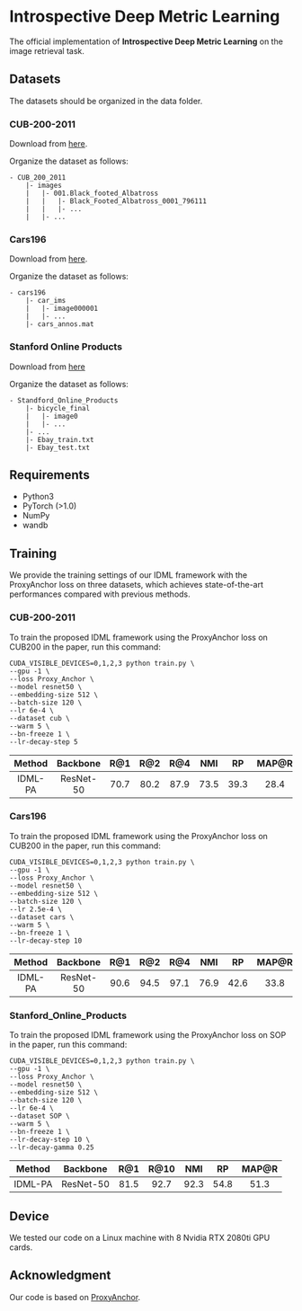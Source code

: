 # Introspective Deep Metric Learning

The official implementation of **Introspective Deep Metric Learning** on the image retrieval task. 

## Datasets 
The datasets should be organized in the data folder.
### CUB-200-2011

Download from [here](http://www.vision.caltech.edu/visipedia/CUB-200-2011.html).

Organize the dataset as follows:

```
- CUB_200_2011
    |- images
    |   |- 001.Black_footed_Albatross
    |   |   |- Black_Footed_Albatross_0001_796111
    |   |   |- ...
    |   |- ...
```

### Cars196

Download from [here](http://ai.stanford.edu/~jkrause/cars/car_dataset.html).

Organize the dataset as follows:

```
- cars196
    |- car_ims
    |   |- image000001
    |   |- ...
    |- cars_annos.mat
```

### Stanford Online Products

Download from [here](http://cvgl.stanford.edu/projects/lifted_struct/)

Organize the dataset as follows:

```
- Standford_Online_Products
    |- bicycle_final
    |   |- image0
    |   |- ...
    |- ...
    |- Ebay_train.txt
    |- Ebay_test.txt
```

## Requirements
- Python3
- PyTorch (>1.0)
- NumPy
- wandb

## Training
We provide the training settings of our IDML framework with the ProxyAnchor loss on three datasets, which achieves state-of-the-art performances compared with previous methods.

### CUB-200-2011

To train the proposed IDML framework using the ProxyAnchor loss on CUB200 in the paper, run this command:

```
CUDA_VISIBLE_DEVICES=0,1,2,3 python train.py \
--gpu -1 \
--loss Proxy_Anchor \
--model resnet50 \
--embedding-size 512 \
--batch-size 120 \
--lr 6e-4 \
--dataset cub \
--warm 5 \
--bn-freeze 1 \
--lr-decay-step 5
```

| Method | Backbone | R@1 | R@2 | R@4 | NMI | RP | MAP@R |
|:-:|:-:|:-:|:-:|:-:|:-:|:-:|:-:|
| IDML-PA | ResNet-50 | 70.7 | 80.2 | 87.9 | 73.5 | 39.3 | 28.4 |

### Cars196

To train the proposed IDML framework using the ProxyAnchor loss on CUB200 in the paper, run this command:

```
CUDA_VISIBLE_DEVICES=0,1,2,3 python train.py \
--gpu -1 \
--loss Proxy_Anchor \
--model resnet50 \
--embedding-size 512 \
--batch-size 120 \
--lr 2.5e-4 \
--dataset cars \
--warm 5 \
--bn-freeze 1 \
--lr-decay-step 10
```

| Method | Backbone | R@1 | R@2 | R@4 | NMI | RP | MAP@R |
|:-:|:-:|:-:|:-:|:-:|:-:|:-:|:-:|
| IDML-PA | ResNet-50 | 90.6 | 94.5 | 97.1 | 76.9 | 42.6 | 33.8 |

### Stanford_Online_Products

To train the proposed IDML framework using the ProxyAnchor loss on SOP in the paper, run this command:

```
CUDA_VISIBLE_DEVICES=0,1,2,3 python train.py \
--gpu -1 \
--loss Proxy_Anchor \
--model resnet50 \
--embedding-size 512 \
--batch-size 120 \
--lr 6e-4 \
--dataset SOP \
--warm 5 \
--bn-freeze 1 \
--lr-decay-step 10 \
--lr-decay-gamma 0.25
```

| Method | Backbone | R@1 | R@10 | NMI | RP | MAP@R |
|:-:|:-:|:-:|:-:|:-:|:-:|:-:|
| IDML-PA | ResNet-50 | 81.5 | 92.7 | 92.3 | 54.8 | 51.3 |

## Device 

We tested our code on a Linux machine with 8 Nvidia RTX 2080ti GPU cards. 

## Acknowledgment

Our code is based on [ProxyAnchor](https://github.com/tjddus9597/Proxy-Anchor-CVPR2020).
